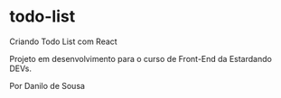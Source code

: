 # todo-list

Criando Todo List com React

Projeto em desenvolvimento para o curso de Front-End da Estardando DEVs.

Por Danilo de Sousa
